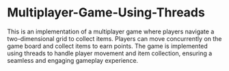 # Multiplayer-Game-Using-Threads
This is an implementation of a multiplayer game where players navigate a two-dimensional grid to collect items. Players can move concurrently on the game board and collect items to earn points. The game is implemented using threads to handle player movement and item collection, ensuring a seamless and engaging gameplay experience.
